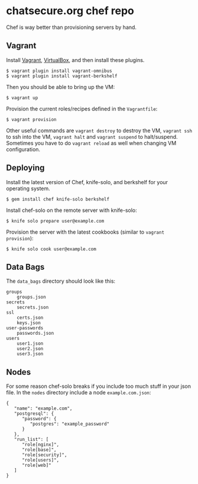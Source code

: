 # chatsecure.org chef repo

Chef is way better than provisioning servers by hand.

## Vagrant

Install [Vagrant](http://www.vagrantup.com), [VirtualBox](https://www.virtualbox.org), and then install these plugins.

    $ vagrant plugin install vagrant-omnibus
    $ vagrant plugin install vagrant-berkshelf

Then you should be able to bring up the VM:

	$ vagrant up
	
Provision the current roles/recipes defined in the `Vagrantfile`:

	$ vagrant provision
	
Other useful commands are `vagrant destroy` to destroy the VM, `vagrant ssh` to ssh into the VM, `vagrant halt` and `vagrant suspend` to halt/suspend. Sometimes you have to do `vagrant reload` as well when changing VM configuration.

## Deploying

Install the latest version of Chef, knife-solo, and berkshelf for your operating system.

    $ gem install chef knife-solo berkshelf
    
Install chef-solo on the remote server with knife-solo:

    $ knife solo prepare user@example.com
    
Provision the server with the latest cookbooks (similar to `vagrant provision`):

    $ knife solo cook user@example.com

## Data Bags

The `data_bags` directory should look like this:

    groups
        groups.json
    secrets
        secrets.json
    ssl
        certs.json
        keys.json
    user-passwords
    	passwords.json
    users
        user1.json
        user2.json
        user3.json
        
## Nodes

For some reason chef-solo breaks if you include too much stuff in your json file. In the `nodes` directory include a node `example.com.json`:

	{
	   "name": "example.com",
	   "postgresql": {
	      "password": {
	         "postgres": "example_password"
	      }
	   },
	   "run_list": [
	      "role[nginx]",
	      "role[base]",
	      "role[security]",
	      "role[users]",
	      "role[web]"
	   ]
	}